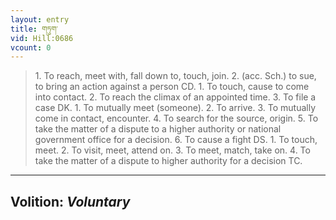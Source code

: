 ```yaml
---
layout: entry
title: གཏུག་
vid: Hill:0686
vcount: 0
---
```

> 1\. To reach, meet with, fall down to, touch, join\. 2\. (acc\. Sch\.) to sue, to bring an action against a person CD\. 1\. To touch, cause to come into contact\. 2\. To reach the climax of an appointed time\. 3\. To file a case DK\. 1\. To mutually meet (someone)\. 2\. To arrive\. 3\. To mutually come in contact, encounter\. 4\. To search for the source, origin\. 5\. To take the matter of a dispute to a higher authority or national government office for a decision\. 6\. To cause a fight DS\. 1\. To touch, meet\. 2\. To visit, meet, attend on\. 3\. To meet, match, take on\. 4\. To take the matter of a dispute to higher authority for a decision TC\.

---
Volition: _Voluntary_
---

